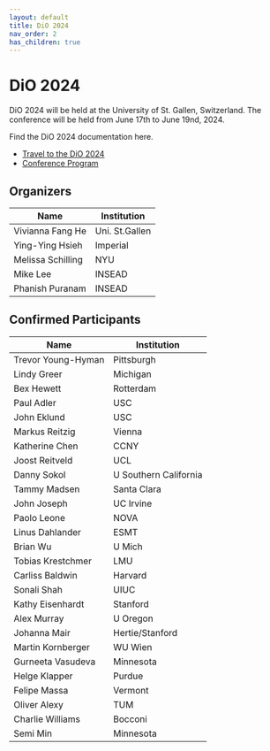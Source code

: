 ```yaml
---
layout: default
title: DiO 2024
nav_order: 2
has_children: true
---
```



# DiO 2024

DiO 2024 will be held at the University of St. Gallen, Switzerland. The conference will be held from June 17th to June 19nd, 2024.

Find the DiO 2024 documentation here. 

- [Travel to the DiO 2024](dio_2024/dio_2024_travel.md)
- [Conference Program](dio_2024/dio_2024_program.md)

## Organizers 

| Name              | Institution    |
| ----------------- | -------------- |
| Vivianna Fang He  | Uni. St.Gallen |
| Ying-Ying Hsieh   | Imperial       |
| Melissa Schilling | NYU            |
| Mike Lee          | INSEAD         |
| Phanish Puranam   | INSEAD         |

## Confirmed Participants

| Name               | Institution           |
| ------------------ | --------------------- |
| Trevor Young-Hyman | Pittsburgh            |
| Lindy Greer        | Michigan              |
| Bex Hewett         | Rotterdam             |
| Paul Adler         | USC                   |
| John Eklund        | USC                   |
| Markus Reitzig     | Vienna                |
| Katherine Chen     | CCNY                  |
| Joost Reitveld     | UCL                   |
| Danny Sokol        | U Southern California |
| Tammy Madsen       | Santa Clara           |
| John Joseph        | UC Irvine             |
| Paolo Leone        | NOVA                  |
| Linus Dahlander    | ESMT                  |
| Brian Wu           | U Mich                |
| Tobias Krestchmer  | LMU                   |
| Carliss Baldwin    | Harvard               |
| Sonali Shah        | UIUC                  |
| Kathy Eisenhardt   | Stanford              |
| Alex Murray        | U Oregon              |
| Johanna Mair       | Hertie/Stanford       |
| Martin Kornberger  | WU Wien               |
| Gurneeta Vasudeva  | Minnesota             |
| Helge Klapper      | Purdue                |
| Felipe Massa       | Vermont               |
| Oliver Alexy       | TUM                   |
| Charlie Williams   | Bocconi               |
| Semi Min           | Minnesota             |